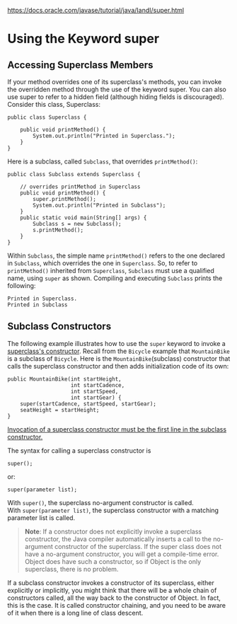https://docs.oracle.com/javase/tutorial/java/IandI/super.html
</br>

# Using the Keyword super
## Accessing Superclass Members
If your method overrides one of its superclass's methods, you can invoke the overridden method through the use of the keyword super. You can also use super to refer to a hidden field (although hiding fields is discouraged). Consider this class, Superclass:

```
public class Superclass {

    public void printMethod() {
        System.out.println("Printed in Superclass.");
    }
}
```
Here is a subclass, called `Subclass`, that overrides `printMethod()`:

```
public class Subclass extends Superclass {

    // overrides printMethod in Superclass
    public void printMethod() {
        super.printMethod();
        System.out.println("Printed in Subclass");
    }
    public static void main(String[] args) {
        Subclass s = new Subclass();
        s.printMethod();    
    }
}
```
Within `Subclass`, the simple name `printMethod()` refers to the one declared in `Subclass`, which overrides the one in `Superclass`. So, to refer to `printMethod()` inherited from `Superclass`, `Subclass` must use a qualified name, using `super` as shown. Compiling and executing `Subclass` prints the following:
```
Printed in Superclass.
Printed in Subclass
```
## Subclass Constructors
The following example illustrates how to use the `super` keyword to invoke a <u>superclass's constructor</u>. Recall from the `Bicycle` example that `MountainBike` is a subclass of `Bicycle`. Here is the `MountainBike`(subclass) constructor that calls the superclass constructor and then adds initialization code of its own:
```
public MountainBike(int startHeight, 
                    int startCadence,
                    int startSpeed,
                    int startGear) {
    super(startCadence, startSpeed, startGear);
    seatHeight = startHeight;
}   
```
<u>
Invocation of a superclass constructor must be the first line in the subclass constructor. </u>

The syntax for calling a superclass constructor is

`super();`

or:

`super(parameter list);`

With `super()`, the superclass no-argument constructor is called.</br>
With `super(parameter list)`, the superclass constructor with a matching parameter list is called.

> <b>Note</b>: If a constructor does not explicitly invoke a superclass constructor, the Java compiler automatically inserts a call to the no-argument constructor of the superclass. If the super class does not have a no-argument constructor, you will get a compile-time error. Object does have such a constructor, so if Object is the only superclass, there is no problem.

If a subclass constructor invokes a constructor of its superclass, either explicitly or implicitly, you might think that there will be a whole chain of constructors called, all the way back to the constructor of Object. In fact, this is the case. It is called constructor chaining, and you need to be aware of it when there is a long line of class descent.</br>